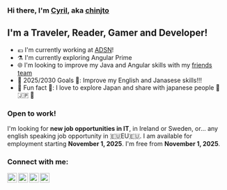 ### Hi there, I'm [Cyril][website], aka [chinjto][website-chinto]

## I'm a Traveler, Reader, Gamer and Developer!
- 💶 I'm currently working at [ADSN][adsn]!
- ⚗️ I'm currently exploring Angular Prime
- 🌐 I'm looking to improve my Java and Angular skills with my [friends team][repotako]
- 🎯 2025/2030 Goals 🎯: Improve my English and Janasese skills!!!
- 🌟 Fun fact 🌟: I love to explore Japan and share with japanese people 🎏 🇯🇵 🗾

### Open to work!
I'm looking for **new job opportunities in IT**, in Ireland or Sweden, or... any english speaking job opportunity in 🇪🇺EU🇪🇺.
I am available for employment starting **November 1, 2025**.
I'm free from **November 1, 2025**.

### Connect with me:
[<img align="left" alt="chinjto | LinkedIn" width="22px" src="https://cdn.jsdelivr.net/npm/simple-icons@v3/icons/linkedin.svg" />][linkedin]
[<img align="left" alt="chinjto | LinkedIn" width="22px" src="https://cdn.jsdelivr.net/npm/simple-icons@v3/icons/instagram.svg" />][instagram]
[<img align="left" alt="chinjto | LinkedIn" width="22px" src="https://cdn.jsdelivr.net/npm/simple-icons@v3/icons/facebook.svg" />][facebook]
[<img align="left" alt="chinjto | LinkedIn" width="22px" src="https://cdn.jsdelivr.net/npm/simple-icons@v3/icons/twitter.svg" />][twitter]

[website]: http://www.cyril-defaye.fr
[website-chinto]: http://www.chinto.fr
[adsn]: https://www.groupeadsn.fr/
[repotako]: https://github.com/takoyadev
[linkedin]: https://www.linkedin.com/in/cyrildefaye/
[instagram]: https://www.instagram.com/chinjto/
[facebook]: https://www.facebook.com/chinjto
[twitter]: https://twitter.com/cyril_defaye
